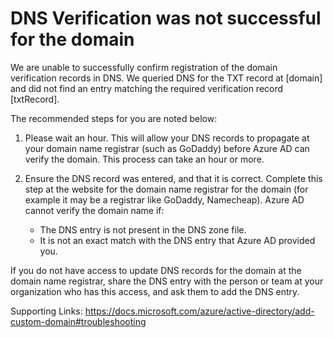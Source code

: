 <properties
	pageTitle="Failed DNS Verification Customer Ready Content"
	description="DNS Verification was not successful for the domain"
	infoBubbleText="See details on the right"
	service="microsoft.activedirectory"
	resource=""
	authors="bernawy"
	displayOrder="4"
	articleId="Tenant_Unverified_Domain_Failed_DNS_Verification"
	diagnosticScenario="FailedDNSVerification"
	selfHelpType="diagnostics"
	supportTopicIds=""
	resourceTags=""
	productPesIds=""
	cloudEnvironments="public"
/>

# DNS Verification was not successful for the domain

We are unable to successfully confirm registration of the domain verification records in DNS. We queried DNS for the TXT record at <!--domain-->[domain]<!--/domain--> and did not find an entry matching the required verification record <!--txtRecord-->[txtRecord]<!--/txtRecord-->.

The recommended steps for you are noted below: 
1.	Please wait an hour. This will allow your DNS records to propagate at your domain name registrar (such as GoDaddy) before Azure AD can verify the domain. This process can take an hour or more.

2.	Ensure the DNS record was entered, and that it is correct. Complete this step at the website for the domain name registrar for the domain (for example it may be a registrar like GoDaddy, Namecheap). Azure AD cannot verify the domain name if:
    - The DNS entry is not present in the DNS zone file.
    - It is not an exact match with the DNS entry that Azure AD provided you. 

If you do not have access to update DNS records for the domain at the domain name registrar, share the DNS entry with the person or team at your organization who has this access, and ask them to add the DNS entry.

Supporting Links: https://docs.microsoft.com/azure/active-directory/add-custom-domain#troubleshooting